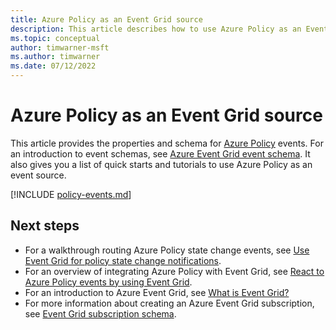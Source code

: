 ```yaml
---
title: Azure Policy as an Event Grid source
description: This article describes how to use Azure Policy as an Event Grid event source. It provides the schema and links to tutorial and how-to articles.
ms.topic: conceptual
author: timwarner-msft
ms.author: timwarner
ms.date: 07/12/2022
---
```


# Azure Policy as an Event Grid source

This article provides the properties and schema for [Azure Policy](../governance/policy/index.yml)
events. For an introduction to event schemas, see
[Azure Event Grid event schema](./event-schema.md). It also gives you a list of quick starts and
tutorials to use Azure Policy as an event source.

[!INCLUDE [policy-events.md](../../includes/policy/policy-events.md)]

## Next steps

- For a walkthrough routing Azure Policy state change events, see
  [Use Event Grid for policy state change notifications](../governance/policy/tutorials/route-state-change-events.md).
- For an overview of integrating Azure Policy with Event Grid, see
  [React to Azure Policy events by using Event Grid](../governance/policy/concepts/event-overview.md).
- For an introduction to Azure Event Grid, see [What is Event Grid?](./overview.md)
- For more information about creating an Azure Event Grid subscription, see
  [Event Grid subscription schema](./subscription-creation-schema.md).